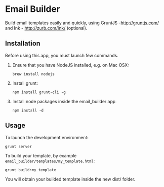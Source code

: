 Email Builder
=============

Build email templates easily and quickly, using GruntJS -http://gruntjs.com/ and Ink - http://zurb.com/ink/ (optional).

Installation
------------

Before using this app, you must launch few commands.

1.  Ensure that you have NodeJS installed, e.g. on Mac OSX:
    ```
    brew install nodejs
    ```

2.  Install grunt:
    ```
    npm install grunt-cli -g
    ```

3.  Install node packages inside the email_builder app:
    ```
    npm install -d
    ```

Usage
-----

To launch the development environment:
```
grunt server
```

To build your template, by example `email_builder/templates/my_template.html`:
```
grunt build:my_template
```
You will obtain your builded template inside the new dist/ folder.

